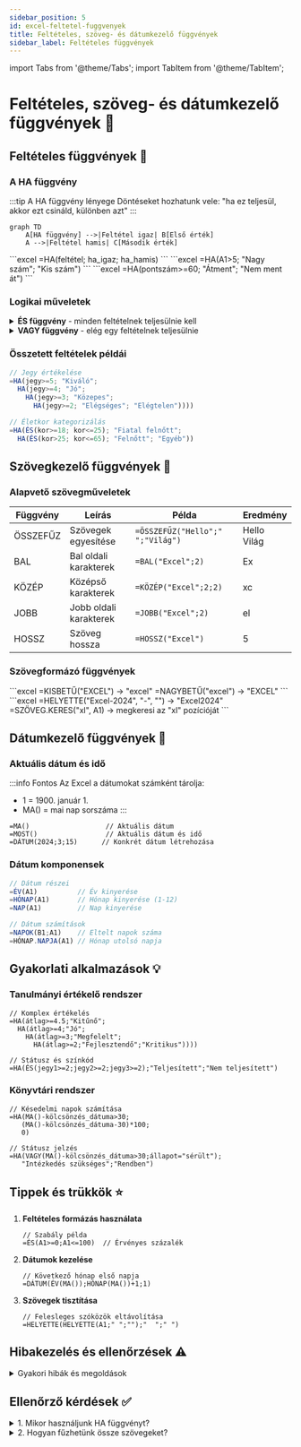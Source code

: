 ```yaml
---
sidebar_position: 5
id: excel-feltetel-fuggvenyek
title: Feltételes, szöveg- és dátumkezelő függvények
sidebar_label: Feltételes függvények
---
```


import Tabs from '@theme/Tabs';
import TabItem from '@theme/TabItem';

# Feltételes, szöveg- és dátumkezelő függvények 🧮

## Feltételes függvények 🤔

### A HA függvény

:::tip A HA függvény lényege
Döntéseket hozhatunk vele: "ha ez teljesül, akkor ezt csináld, különben azt"
:::

```mermaid
graph TD
    A[HA függvény] -->|Feltétel igaz| B[Első érték]
    A -->|Feltétel hamis| C[Második érték]
```

<Tabs>
  <TabItem value="szintaxis" label="Szintaxis" default>
    ```excel
    =HA(feltétel; ha_igaz; ha_hamis)
    ```
  </TabItem>
  <TabItem value="pelda" label="Egyszerű példa">
    ```excel
    =HA(A1>5; "Nagy szám"; "Kis szám")
    ```
  </TabItem>
  <TabItem value="gyakorlati" label="Gyakorlati példa">
    ```excel
    =HA(pontszám>=60; "Átment"; "Nem ment át")
    ```
  </TabItem>
</Tabs>

### Logikai műveletek

<details>
<summary><strong>ÉS függvény</strong> - minden feltételnek teljesülnie kell</summary>

```excel
=ÉS(A1>0; A1<100; A1<>50)
=HA(ÉS(kor>=18; kor<=65); "Aktív korú"; "Nem aktív korú")
```
</details>

<details>
<summary><strong>VAGY függvény</strong> - elég egy feltételnek teljesülnie</summary>

```excel
=VAGY(A1=1; A1=3; A1=5)
=HA(VAGY(státusz="aktív"; státusz="pending"); "Folyamatban"; "Lezárt")
```
</details>

### Összetett feltételek példái

```jsx
// Jegy értékelése
=HA(jegy>=5; "Kiváló";
  HA(jegy>=4; "Jó";
    HA(jegy>=3; "Közepes";
      HA(jegy>=2; "Elégséges"; "Elégtelen"))))

// Életkor kategorizálás
=HA(ÉS(kor>=18; kor<=25); "Fiatal felnőtt";
  HA(ÉS(kor>25; kor<=65); "Felnőtt"; "Egyéb"))
```

## Szövegkezelő függvények 📝

### Alapvető szövegműveletek

| Függvény | Leírás | Példa | Eredmény |
|----------|---------|--------|----------|
| ÖSSZEFŰZ | Szövegek egyesítése | `=ÖSSZEFŰZ("Hello";" ";"Világ")` | Hello Világ |
| BAL | Bal oldali karakterek | `=BAL("Excel";2)` | Ex |
| KÖZÉP | Középső karakterek | `=KÖZÉP("Excel";2;2)` | xc |
| JOBB | Jobb oldali karakterek | `=JOBB("Excel";2)` | el |
| HOSSZ | Szöveg hossza | `=HOSSZ("Excel")` | 5 |

### Szövegformázó függvények

<Tabs>
  <TabItem value="betumeret" label="Betűméret" default>
    ```excel
    =KISBETŰ("EXCEL")   → "excel"
    =NAGYBETŰ("excel")  → "EXCEL"
    ```
  </TabItem>
  <TabItem value="tisztitas" label="Tisztítás">
    ```excel
    =HELYETTE("Excel-2024", "-", "")  → "Excel2024"
    =SZÖVEG.KERES("xl", A1)           → megkeresi az "xl" pozícióját
    ```
  </TabItem>
</Tabs>

## Dátumkezelő függvények 📅

### Aktuális dátum és idő

:::info Fontos
Az Excel a dátumokat számként tárolja:
- 1 = 1900. január 1.
- MA() = mai nap sorszáma
:::

```excel
=MA()                   // Aktuális dátum
=MOST()                 // Aktuális dátum és idő
=DÁTUM(2024;3;15)      // Konkrét dátum létrehozása
```

### Dátum komponensek

```jsx
// Dátum részei
=ÉV(A1)          // Év kinyerése
=HÓNAP(A1)       // Hónap kinyerése (1-12)
=NAP(A1)         // Nap kinyerése

// Dátum számítások
=NAPOK(B1;A1)    // Eltelt napok száma
=HÓNAP.NAPJA(A1) // Hónap utolsó napja
```

## Gyakorlati alkalmazások 💡

### Tanulmányi értékelő rendszer

```excel
// Komplex értékelés
=HA(átlag>=4.5;"Kitűnő";
  HA(átlag>=4;"Jó";
    HA(átlag>=3;"Megfelelt";
      HA(átlag>=2;"Fejlesztendő";"Kritikus"))))

// Státusz és színkód
=HA(ÉS(jegy1>=2;jegy2>=2;jegy3>=2);"Teljesített";"Nem teljesített")
```

### Könyvtári rendszer

```excel
// Késedelmi napok számítása
=HA(MA()-kölcsönzés_dátuma>30;
   (MA()-kölcsönzés_dátuma-30)*100;
   0)

// Státusz jelzés
=HA(VAGY(MA()-kölcsönzés_dátuma>30;állapot="sérült");
   "Intézkedés szükséges";"Rendben")
```

## Tippek és trükkök ⭐

1. **Feltételes formázás használata**
   ```excel
   // Szabály példa
   =ÉS(A1>=0;A1<=100)  // Érvényes százalék
   ```

2. **Dátumok kezelése**
   ```excel
   // Következő hónap első napja
   =DÁTUM(ÉV(MA());HÓNAP(MA())+1;1)
   ```

3. **Szövegek tisztítása**
   ```excel
   // Felesleges szóközök eltávolítása
   =HELYETTE(HELYETTE(A1;" ";"");"  ";" ")
   ```

## Hibakezelés és ellenőrzések ⚠️

<details>
<summary>Gyakori hibák és megoldások</summary>

| Hiba | Ok | Megoldás |
|------|-----|----------|
| #ÉRTÉK! | Nem megfelelő adattípus | Ellenőrizd a bemeneti adatokat |
| #NÉV? | Hibás függvénynév | Ellenőrizd a függvény helyesírását |
| #DIV/0! | Nullával osztás | Adj hozzá HA függvényt az ellenőrzéshez |

</details>


## Ellenőrző kérdések ✅

<details>
<summary>1. Mikor használjunk HA függvényt?</summary>

Amikor feltétel alapján szeretnénk különböző értékeket megjeleníteni.
```excel
=HA(feltétel; "ezt ha igaz"; "ezt ha hamis")
```
</details>

<details>
<summary>2. Hogyan fűzhetünk össze szövegeket?</summary>

Az ÖSSZEFŰZ függvénnyel vagy & operátorral:
```excel
=ÖSSZEFŰZ(A1; " "; B1)
=A1 & " " & B1
```
</details>

